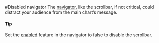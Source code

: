 #Disabled navigator
The [navigator](https://api.highcharts.com/highstock/navigator), like the scrollbar, if not critical, could distract your audience from the main chart’s message. 
#### Tip
Set the [enabled](https://api.highcharts.com/highstock/navigator.enabled) feature in the navigator to false to disable the scrollbar.